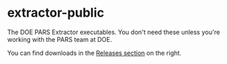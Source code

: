 # extractor-public
The DOE PARS Extractor executables. You don't need these unless you're working with the PARS team at DOE.

You can find downloads in the [Releases section](https://github.com/PARS-DOE/extractor-public/releases) on the right.

